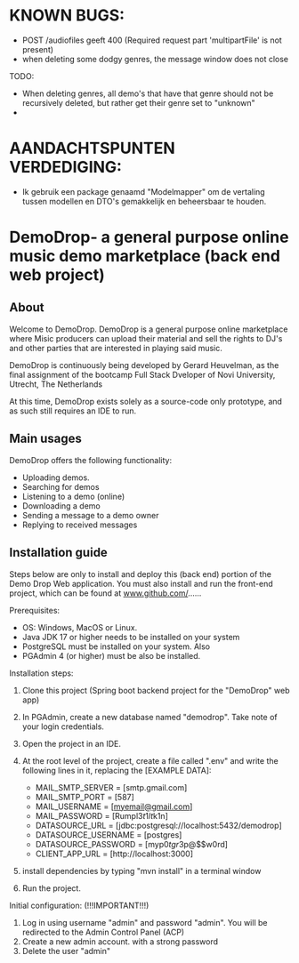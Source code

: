 # KNOWN BUGS: 
- POST /audiofiles geeft 400 (Required request part 'multipartFile' is not present)
- when deleting some dodgy genres, the message window does not close

TODO:
- When deleting genres, all demo's that have that genre should not be recursively deleted, but rather get their genre set to "unknown"
- 


# AANDACHTSPUNTEN VERDEDIGING: 
- Ik gebruik een package genaamd "Modelmapper" om de vertaling tussen modellen en DTO's gemakkelijk en beheersbaar te houden.

# DemoDrop- a general purpose online music demo marketplace (back end web project)

## About

Welcome to DemoDrop. DemoDrop is a general purpose online marketplace where Misic producers can upload their material and sell the rights to DJ's and other parties that are interested in playing said music. 

DemoDrop is continuously being developed by Gerard Heuvelman, as the final assignment of the bootcamp Full Stack Dveloper of Novi University, Utrecht, The Netherlands

At this time, DemoDrop exists solely as a source-code only prototype, and as such still requires an IDE to run. 

## Main usages
DemoDrop offers the following functionality:
- Uploading demos. 
- Searching for demos
- Listening to a demo (online)
- Downloading a demo
- Sending a message to a demo owner
- Replying to received messages

## Installation guide
Steps below are only to install and deploy this (back end) portion of the Demo Drop Web application. You must also install and run the front-end project, which can be found at www.github.com/......

Prerequisites:
- OS: Windows, MacOS or Linux.
- Java JDK 17 or higher needs to be installed on your system
- PostgreSQL must be installed on your system. Also
- PGAdmin 4 (or higher) must be also be installed.

Installation steps:

1. Clone this project (Spring boot backend  project for the "DemoDrop" web app)
2. In PGAdmin, create a new database named "demodrop". Take note of your login credentials.
3. Open the project in an IDE.
4. At the root level of the project, create a file called ".env" and write the following lines in it, replacing the [EXAMPLE DATA]:
   - MAIL_SMTP_SERVER = [smtp.gmail.com]
   - MAIL_SMTP_PORT = [587]
   - MAIL_USERNAME = [myemail@gmail.com]
   - MAIL_PASSWORD = [Rumpl3$t1lt$k1n]
   - DATASOURCE_URL = [jdbc:postgresql://localhost:5432/demodrop]
   - DATASOURCE_USERNAME = [postgres]
   - DATASOURCE_PASSWORD = [myp0$tgr3$p@$$w0rd]
   - CLIENT_APP_URL = [http://localhost:3000]

5. install dependencies by typing "mvn install" in a terminal window
7. Run the project.

Initial configuration:  (!!!IMPORTANT!!!)
1. Log in using username "admin" and password "admin". You will be redirected to the Admin Control Panel (ACP)
2. Create a new admin account. with a strong password
3. Delete the user "admin"